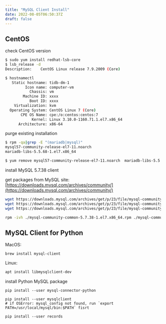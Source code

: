 ```yaml
---
title: "MySQL Client Install"
date: 2022-08-05T06:50:37Z
draft: false
---
```


## CentOS

check CentOS version

```bash
$ sudo yum install redhat-lsb-core
$ lsb_release -d
Description:    CentOS Linux release 7.9.2009 (Core)

$ hostnamectl
   Static hostname: tidb-dm-1
         Icon name: computer-vm
           Chassis: vm
        Machine ID: xxxx
           Boot ID: xxxx
    Virtualization: kvm
  Operating System: CentOS Linux 7 (Core)
       CPE OS Name: cpe:/o:centos:centos:7
            Kernel: Linux 3.10.0-1160.71.1.el7.x86_64
      Architecture: x86-64
```

purge existing installation

```bash
$ rpm -qa|grep -E "(mariadb|mysql)"
mysql57-community-release-el7-11.noarch
mariadb-libs-5.5.68-1.el7.x86_64

$ yum remove mysql57-community-release-el7-11.noarch  mariadb-libs-5.5.68-1.el7.x86_64

```

install MySQL 5.7.38 client

get packages from MySQL site: [https://downloads.mysql.com/archives/community/](https://downloads.mysql.com/archives/community/)

```bash
wget https://downloads.mysql.com/archives/get/p/23/file/mysql-community-client-5.7.38-1.el7.x86_64.rpm
wget https://downloads.mysql.com/archives/get/p/23/file/mysql-community-libs-5.7.38-1.el7.x86_64.rpm
wget https://downloads.mysql.com/archives/get/p/23/file/mysql-community-common-5.7.38-1.el7.x86_64.rpm

rpm -ivh ./mysql-community-common-5.7.38-1.el7.x86_64.rpm ./mysql-community-libs-5.7.38-1.el7.x86_64.rpm ./mysql-community-client-5.7.38-1.el7.x86_64.rpm
```

## MySQL Client for Python

MacOS:

```
brew install mysql-client
```
Linux:

```bash
apt install libmysqlclient-dev
```

install Python MySQL package

```
pip install --user mysql-connector-python

pip install --user mysqlclient
# if OSError: mysql_config not found, run `export PATH=/usr/local/mysql/bin:$PATH` fisrt

pip install --user records
```
